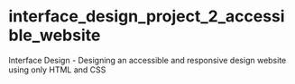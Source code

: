 # interface_design_project_2_accessible_website
Interface Design - Designing an accessible and responsive design website using only HTML and CSS
